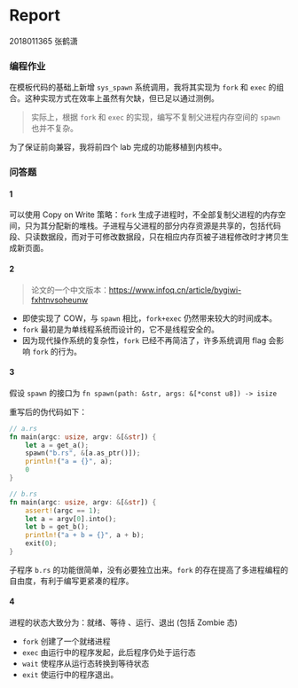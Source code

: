 # Report

2018011365 张鹤潇

### 编程作业

在模板代码的基础上新增 `sys_spawn` 系统调用，我将其实现为 `fork` 和 `exec` 的组合。这种实现方式在效率上虽然有欠缺，但已足以通过测例。

> 实际上，根据 `fork` 和 `exec` 的实现，编写不复制父进程内存空间的 `spawn` 也并不复杂。

为了保证前向兼容，我将前四个 lab 完成的功能移植到内核中。

### 问答题

#### 1

可以使用 Copy on Write 策略：`fork` 生成子进程时，不全部复制父进程的内存空间，只为其分配新的堆栈。子进程与父进程的部分内存资源是共享的，包括代码段、只读数据段，而对于可修改数据段，只在相应内存页被子进程修改时才拷贝生成新页面。

#### 2

> 论文的一个中文版本：https://www.infoq.cn/article/bygiwi-fxhtnvsoheunw

- 即使实现了 COW，与 `spawn` 相比，`fork+exec` 仍然带来较大的时间成本。
- `fork` 最初是为单线程系统而设计的，它不是线程安全的。
- 因为现代操作系统的复杂性，`fork` 已经不再简洁了，许多系统调用 flag 会影响 `fork` 的行为。

#### 3

假设 `spawn` 的接口为 `fn spawn(path: &str, args: &[*const u8]) -> isize`

重写后的伪代码如下：

```rust
// a.rs
fn main(argc: usize, argv: &[&str]) {
    let a = get_a();
    spawn("b.rs", &[a.as_ptr()]);
    println!("a = {}", a);
    0
}

// b.rs
fn main(argc: usize, argv: &[&str]) {
    assert!(argc == 1);
    let a = argv[0].into();
    let b = get_b();
    println!("a + b = {}", a + b);
    exit(0);
}
```

子程序 `b.rs` 的功能很简单，没有必要独立出来。`fork` 的存在提高了多进程编程的自由度，有利于编写更紧凑的程序。

#### 4

进程的状态大致分为：就绪、等待 、运行、退出 (包括 Zombie 态)

- `fork` 创建了一个就绪进程
- `exec` 由运行中的程序发起，此后程序仍处于运行态
- `wait` 使程序从运行态转换到等待状态
- `exit` 使运行中的程序退出。